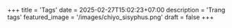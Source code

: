 +++
title = 'Tags'
date = 2025-02-27T15:02:23+07:00
description = 'Trang tags'
featured_image = '/images/chiyo_sisyphus.png'
draft = false
+++
